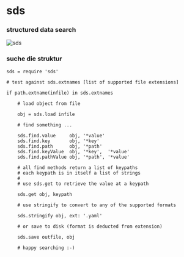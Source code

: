 # sds
### structured data search

![sds](https://raw.githubusercontent.com/monsterkodi/sds/master/img/sds.png)

### suche die struktur

```coffee-script
sds = require 'sds'

# test against sds.extnames [list of supported file extensions]

if path.extname(infile) in sds.extnames

    # load object from file
    
    obj = sds.load infile

    # find something ...
    
    sds.find.value     obj, '*value' 
    sds.find.key       obj, '*key' 
    sds.find.path      obj, '*path' 
    sds.find.keyValue  obj, '*key',  '*value'
    sds.find.pathValue obj, '*path', '*value'
    
    # all find methods return a list of keypaths
    # each keypath is in itself a list of strings
    #
    # use sds.get to retrieve the value at a keypath
    
    sds.get obj, keypath

    # use stringify to convert to any of the supported formats
    
    sds.stringify obj, ext: '.yaml'
    
    # or save to disk (format is deducted from extension)
    
    sds.save outfile, obj
    
    # happy searching :-)
```
